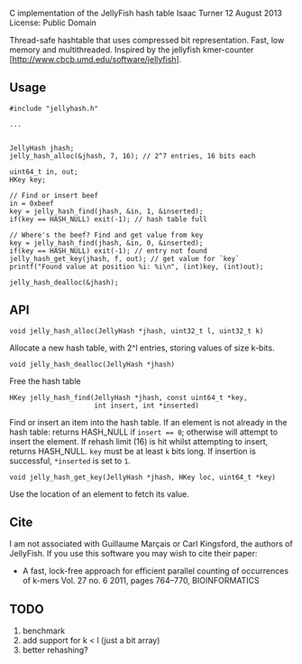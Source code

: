 C implementation of the JellyFish hash table
Isaac Turner
12 August 2013
License: Public Domain

Thread-safe hashtable that uses compressed bit representation.
Fast, low memory and multithreaded. Inspired by the jellyfish kmer-counter
[http://www.cbcb.umd.edu/software/jellyfish].

Usage
-----

    #include "jellyhash.h"

    ...


    JellyHash jhash;
    jelly_hash_alloc(&jhash, 7, 16); // 2^7 entries, 16 bits each

    uint64_t in, out;
    HKey key;

    // Find or insert beef
    in = 0xbeef
    key = jelly_hash_find(jhash, &in, 1, &inserted);
    if(key == HASH_NULL) exit(-1); // hash table full
  
    // Where's the beef? Find and get value from key
    key = jelly_hash_find(jhash, &in, 0, &inserted);
    if(key == HASH_NULL) exit(-1); // entry not found
    jelly_hash_get_key(jhash, f, out); // get value for `key`
    printf("Found value at position %i: %i\n", (int)key, (int)out);

    jelly_hash_dealloc(&jhash);


API
---

    void jelly_hash_alloc(JellyHash *jhash, uint32_t l, uint32_t k)

Allocate a new hash table, with 2^l entries, storing values of size k-bits.

    void jelly_hash_dealloc(JellyHash *jhash)

Free the hash table

    HKey jelly_hash_find(JellyHash *jhash, const uint64_t *key,
                         int insert, int *inserted)

Find or insert an item into the hash table.  If an element is not already in the
hash table: returns HASH_NULL if `insert == 0`; otherwise will attempt to
insert the element.  If rehash limit (16) is hit whilst attempting to insert,
returns HASH_NULL.  `key` must be at least `k` bits long. If insertion is
successful, `*inserted` is set to `1`.

    void jelly_hash_get_key(JellyHash *jhash, HKey loc, uint64_t *key)

Use the location of an element to fetch its value.


Cite
----
I am not associated with Guillaume Marçais or Carl Kingsford, the authors
of JellyFish. If you use this software you may wish to cite their paper:

* A fast, lock-free approach for efficient parallel counting of occurrences of k-mers
  Vol. 27 no. 6 2011, pages 764–770, BIOINFORMATICS


TODO
----
1) benchmark
2) add support for k < l (just a bit array)
3) better rehashing?
